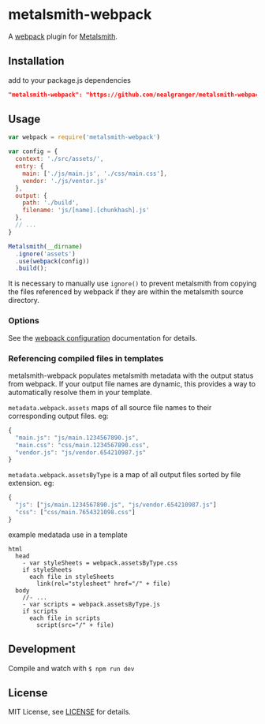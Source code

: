 # metalsmith-webpack

A [webpack][webpack] plugin for [Metalsmith][metalsmith].

## Installation

add to your package.js dependencies
```json
"metalsmith-webpack": "https://github.com/nealgranger/metalsmith-webpack.git#master"
```

## Usage

```js
var webpack = require('metalsmith-webpack')

var config = {
  context: './src/assets/',
  entry: {
    main: ['./js/main.js', './css/main.css'],
    vendor: './js/ventor.js'
  },
  output: {
    path: './build',
    filename: 'js/[name].[chunkhash].js'
  },
  // ...
}

Metalsmith(__dirname)
  .ignore('assets')
  .use(webpack(config))
  .build();
```
It is necessary to manually use `ignore()` to prevent metalsmith from copying the files referenced by webpack if they are within the metalsmith source directory.

### Options

See the [webpack configuration][webpack configuration] documentation for details.

### Referencing compiled files in templates

metalsmith-webpack populates metalsmith metadata with the output status from webpack. If your output file names are dynamic, this provides a way to automatically resolve them in your template.

`metadata.webpack.assets` maps of all source file names to their corresponding output files. eg:
```js
{
  "main.js": "js/main.1234567890.js",
  "main.css": "css/main.1234567890.css",
  "vendor.js": "js/vendor.654210987.js"
}
```
`metadata.webpack.assetsByType` is a map of all output files sorted by file extension. eg:
```js
{
  "js": ["js/main.1234567890.js", "js/vendor.654210987.js"]
  "css": ["css/main.7654321098.css"]
}
```
example medatada use in a template
```jade
html
  head
    - var styleSheets = webpack.assetsByType.css
    if styleSheets
      each file in styleSheets
        link(rel="stylesheet" href="/" + file)
  body
    //- ...
    - var scripts = webpack.assetsByType.js
    if scripts
      each file in scripts
        script(src="/" + file)

```
## Development

Compile and watch with `$ npm run dev`

## License

MIT License, see [LICENSE][license] for details.

[metalsmith]: http://www.metalsmith.io/
[license]: https://github.com/nealgranger/metalsmith-webpack/blob/master/LICENSE.md
[webpack]: http://webpack.github.io/
[webpack configuration]: http://webpack.github.io/docs/configuration.html
